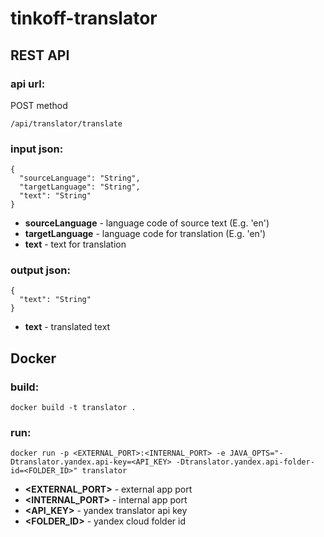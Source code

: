 # tinkoff-translator
## REST API
### api url:

POST method
```
/api/translator/translate
```

### input json:
```
{
  "sourceLanguage": "String",
  "targetLanguage": "String",
  "text": "String"
}
```
- **sourceLanguage** - language code of source text (E.g. 'en')
- **targetLanguage** - language code for translation (E.g. 'en')
- **text** - text for translation

### output json:
```
{
  "text": "String"
}
```

- **text** - translated text

## Docker
### build:
```
docker build -t translator . 
```

### run:
```
docker run -p <EXTERNAL_PORT>:<INTERNAL_PORT> -e JAVA_OPTS="-Dtranslator.yandex.api-key=<API_KEY> -Dtranslator.yandex.api-folder-id=<FOLDER_ID>" translator
```
- **<EXTERNAL_PORT>** - external app port
- **<INTERNAL_PORT>** - internal app port
- **<API_KEY>** - yandex translator api key
- **<FOLDER_ID>** - yandex cloud folder id
